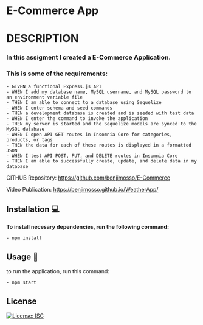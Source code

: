 # E-Commerce App
# DESCRIPTION
### In this assigment I created a E-Commerce Application. 
### This is some of the requirements:
    - GIVEN a functional Express.js API
    - WHEN I add my database name, MySQL username, and MySQL password to an environment variable file
    - THEN I am able to connect to a database using Sequelize
    - WHEN I enter schema and seed commands
    - THEN a development database is created and is seeded with test data
    - WHEN I enter the command to invoke the application
    - THEN my server is started and the Sequelize models are synced to the MySQL database
    - WHEN I open API GET routes in Insomnia Core for categories, products, or tags
    - THEN the data for each of these routes is displayed in a formatted JSON
    - WHEN I test API POST, PUT, and DELETE routes in Insomnia Core
    - THEN I am able to successfully create, update, and delete data in my database

GITHUB Repository:
https://github.com/benjimosso/E-Commerce

Video Publication:
https://benjimosso.github.io/WeatherApp/

## Installation :computer:
**To install necesary dependencies, run the following command:**
```
- npm install
```

## Usage :green_book:
to run the application, run this command:
```
- npm start
```

## License
[![License: ISC](https://img.shields.io/badge/License-ISC-blue.svg)](https://opensource.org/licenses/ISC)